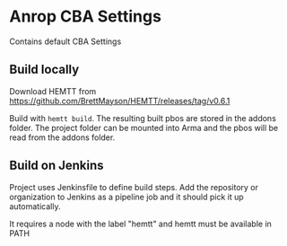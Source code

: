 # Anrop CBA Settings

Contains default CBA Settings

## Build locally

Download HEMTT from https://github.com/BrettMayson/HEMTT/releases/tag/v0.6.1

Build with `hemtt build`.
The resulting built pbos are stored in the addons folder.
The project folder can be mounted into Arma and the pbos will be read from the addons folder.

## Build on Jenkins

Project uses Jenkinsfile to define build steps.
Add the repository or organization to Jenkins as a pipeline job and it should pick it up automatically.

It requires a node with the label "hemtt" and hemtt must be available in PATH
